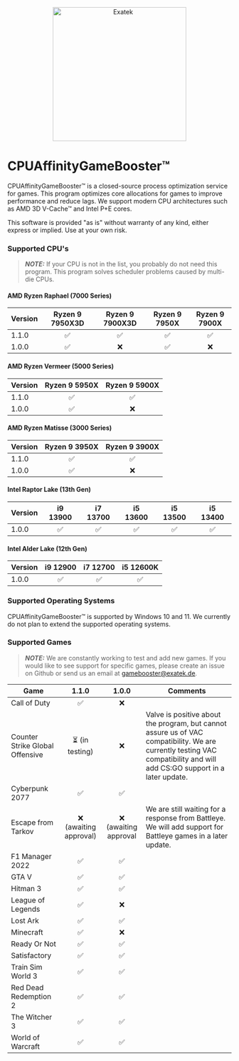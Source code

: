 <p align="center">
  <a href="#">
    <img alt="Exatek" src="https://cdn.exatek.de/exatek/exa-partner.png" width="300" />
  </a>
</p>

# CPUAffinityGameBooster™

CPUAffinityGameBooster™ is a closed-source process optimization service for games. This program optimizes core allocations for games to improve performance and reduce lags. We support modern CPU architectures such as AMD 3D V-Cache™ and Intel P+E cores.

This software is provided "as is" without warranty of any kind, either express or implied. Use at your own risk.

### Supported CPU's

> **_NOTE:_**  If your CPU is not in the list, you probably do not need this program. This program solves scheduler problems caused by multi-die CPUs.

#### AMD Ryzen Raphael (7000 Series)
| Version | Ryzen 9 7950X3D | Ryzen 9 7900X3D | Ryzen 9 7950X | Ryzen 9 7900X |
| ------- | :-------:       | :-------:       | :-------:     | :-------:     |
| 1.1.0   | ✅              | ✅             | ✅            |  ✅          |
| 1.0.0   | ✅              | ❌             | ✅            |  ❌          |

#### AMD Ryzen Vermeer (5000 Series)
| Version | Ryzen 9 5950X | Ryzen 9 5900X |
| ------- | :-------:       | :-------:   |
| 1.1.0   | ✅              | ✅         |
| 1.0.0   | ✅              | ❌         |

#### AMD Ryzen Matisse (3000 Series)
| Version | Ryzen 9 3950X   | Ryzen 9 3900X |
| ------- | :-------:       | :-------:     |
| 1.1.0   | ✅              | ✅           |
| 1.0.0   | ✅              | ❌           |

#### Intel Raptor Lake (13th Gen)
| Version | i9 13900  | i7 13700  | i5 13600 | i5 13500 | i5 13400 |
| ------- | :-------: | :-------: | :-------: | :-------: | :-------: | 
| 1.0.0   | ✅        | ✅       | ✅       |  ✅       | ✅       | 

#### Intel Alder Lake (12th Gen)
| Version | i9 12900  | i7 12700  | i5 12600K |
| ------- | :-------: | :-------: | :-------: | 
| 1.0.0   | ✅        | ✅       | ✅       |  

### Supported Operating Systems

CPUAffinityGameBooster™ is supported by Windows 10 and 11. We currently do not plan to extend the supported operating systems.

### Supported Games

> **_NOTE:_**  We are constantly working to test and add new games. If you would like to see support for specific games, please create an issue on Github or send us an email at gamebooster@exatek.de.

| Game                            | 1.1.0                   | 1.0.0                 | Comments |
| -------                         | :---------------------: | :-------------------: | -------- |
| Call of Duty                    | ✅                     | ❌
| Counter Strike Global Offensive | ⏳ (in testing)        | ❌                    | Valve is positive about the program, but cannot assure us of VAC compatibility. We are currently testing VAC compatibility and will add CS:GO support in a later update. |
| Cyberpunk 2077                  | ✅                     | ✅
| Escape from Tarkov              | ❌ (awaiting approval) | ❌ (awaiting approval | We are still waiting for a response from Battleye. We will add support for Battleye games in a later update.
| F1 Manager 2022                 | ✅                     | ✅
| GTA V                           | ✅                     | ✅
| Hitman 3                        | ✅                     | ✅
| League of Legends               | ✅                     | ❌
| Lost Ark                        | ✅                     | ✅
| Minecraft                       | ✅                     | ❌
| Ready Or Not                    | ✅                     | ✅
| Satisfactory                    | ✅                     | ✅
| Train Sim World 3               | ✅                     | ✅
| Red Dead Redemption 2           | ✅                     | ✅
| The Witcher 3                   | ✅                     | ✅
| World of Warcraft               | ✅                     | ✅
